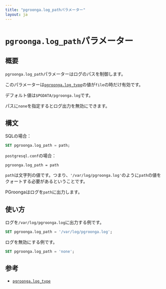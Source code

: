 ```yaml
---
title: "pgroonga.log_pathパラメーター"
layout: ja
---
```


# `pgroonga.log_path`パラメーター

## 概要

`pgroonga.log_path`パラメーターはログのパスを制御します。

このパラメーターは[`pgroonga.log_type`](log_type.html)の値が`file`の時だけ有効です。

デフォルト値は`$PGDATA/pgroonga.log`です。

パスに`none`を指定するとログ出力を無効にできます。

## 構文

SQLの場合：

```sql
SET pgroonga.log_path = path;
```

`postgresql.conf`の場合：

```text
pgroonga.log_path = path
```

`path`は文字列の値です。つまり、`'/var/log/pgroonga.log'`のように`path`の値をクォートする必要があるということです。

PGroongaはログを`path`に出力します。

## 使い方

ログを`/var/log/pgroonga.log`に出力する例です。

```sql
SET pgroonga.log_path = '/var/log/pgroonga.log';
```

ログを無効にする例です。

```sql
SET pgroonga.log_path = 'none';
```

## 参考

  * [`pgroonga.log_type`](log_type.html)
